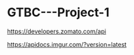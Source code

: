 # GTBC---Project-1


https://developers.zomato.com/api

https://apidocs.imgur.com/?version=latest


